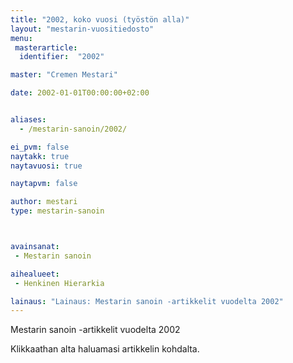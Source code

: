 ```yaml
---
title: "2002, koko vuosi (työstön alla)"
layout: "mestarin-vuositiedosto"
menu:
 masterarticle:
  identifier:  "2002"

master: "Cremen Mestari"

date: 2002-01-01T00:00:00+02:00


aliases:
  - /mestarin-sanoin/2002/

ei_pvm: false
naytakk: true
naytavuosi: true

naytapvm: false

author: mestari
type: mestarin-sanoin



avainsanat:
 - Mestarin sanoin

aihealueet:
 - Henkinen Hierarkia

lainaus: "Lainaus: Mestarin sanoin -artikkelit vuodelta 2002"
---
```

<p>Mestarin sanoin -artikkelit vuodelta 2002</p>
<p>Klikkaathan alta haluamasi artikkelin kohdalta.</p>